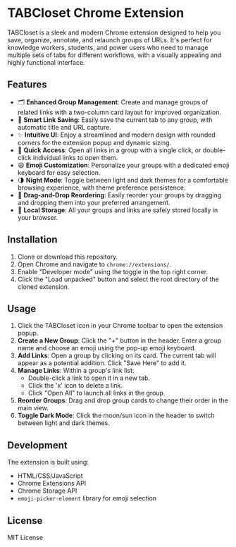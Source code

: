 # TABCloset Chrome Extension

TABCloset is a sleek and modern Chrome extension designed to help you save, organize, annotate, and relaunch groups of URLs. It's perfect for knowledge workers, students, and power users who need to manage multiple sets of tabs for different workflows, with a visually appealing and highly functional interface.

## Features

- 🗂 **Enhanced Group Management**: Create and manage groups of related links with a two-column card layout for improved organization.
- 🔗 **Smart Link Saving**: Easily save the current tab to any group, with automatic title and URL capture.
- ✨ **Intuitive UI**: Enjoy a streamlined and modern design with rounded corners for the extension popup and dynamic sizing.
- 🚀 **Quick Access**: Open all links in a group with a single click, or double-click individual links to open them.
- 😄 **Emoji Customization**: Personalize your groups with a dedicated emoji keyboard for easy selection.
- 🌗 **Night Mode**: Toggle between light and dark themes for a comfortable browsing experience, with theme preference persistence.
- 🔄 **Drag-and-Drop Reordering**: Easily reorder your groups by dragging and dropping them into your preferred arrangement.
- 💾 **Local Storage**: All your groups and links are safely stored locally in your browser.

## Installation

1.  Clone or download this repository.
2.  Open Chrome and navigate to `chrome://extensions/`.
3.  Enable "Developer mode" using the toggle in the top right corner.
4.  Click the "Load unpacked" button and select the root directory of the cloned extension.

## Usage

1.  Click the TABCloset icon in your Chrome toolbar to open the extension popup.
2.  **Create a New Group**: Click the "+" button in the header. Enter a group name and choose an emoji using the pop-up emoji keyboard.
3.  **Add Links**: Open a group by clicking on its card. The current tab will appear as a potential addition. Click "Save Here" to add it.
4.  **Manage Links**: Within a group's link list:
    *   Double-click a link to open it in a new tab.
    *   Click the 'x' icon to delete a link.
    *   Click "Open All" to launch all links in the group.
5.  **Reorder Groups**: Drag and drop group cards to change their order in the main view.
6.  **Toggle Dark Mode**: Click the moon/sun icon in the header to switch between light and dark themes.

## Development

The extension is built using:

*   HTML/CSS/JavaScript
*   Chrome Extensions API
*   Chrome Storage API
*   `emoji-picker-element` library for emoji selection

## License

MIT License 
